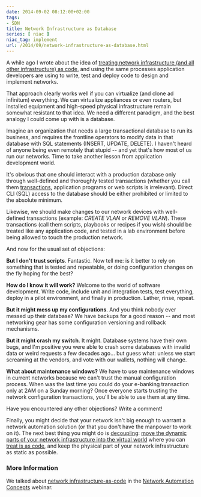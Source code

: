 ```yaml
---
date: 2014-09-02 08:12:00+02:00
tags:
- SDN
title: Network Infrastructure as Database
series: [ niac ]
niac_tag: implement
url: /2014/09/network-infrastructure-as-database.html
---
```

A while ago I wrote about the idea of [treating network infrastructure (and all other infrastructure) as code](http://blog.ipspace.net/2014/06/infrastructure-as-code-actually-makes.html), and using the same processes application developers are using to write, test and deploy code to design and implement networks.

That approach clearly works well if you can virtualize (and clone ad infinitum) everything. We can virtualize appliances or even routers, but installed equipment and high-speed physical infrastructure remain somewhat resistant to that idea. We need a different paradigm, and the best analogy I could come up with is a database.
<!--more-->
Imagine an organization that needs a large transactional database to run its business, and requires the frontline operators to modify data in that database with SQL statements (INSERT, UPDATE, DELETE). I haven't heard of anyone being even remotely that stupid -- and yet that's how most of us run our networks. Time to take another lesson from application development world.

It's obvious that one should interact with a production database only through well-defined and thoroughly tested transactions (whether you call them [transactions](http://en.wikipedia.org/wiki/CICS), application programs or web scripts is irrelevant). Direct CLI (SQL) access to the database should be either prohibited or limited to the absolute minimum.

Likewise, we should make changes to our network devices with well-defined transactions (example: *CREATE VLAN* or *REMOVE VLAN*). These transactions (call them scripts, playbooks or recipes if you wish) should be treated like any application code, and tested in a lab environment before being allowed to touch the production network.

And now for the usual set of objections:

**But I don't trust scripts**. Fantastic. Now tell me: is it better to rely on something that is tested and repeatable, or doing configuration changes on the fly hoping for the best?

**How do I know it will work?** Welcome to the world of software development. Write code, include unit and integration tests, test everything, deploy in a pilot environment, and finally in production. Lather, rinse, repeat.

**But it might mess up my configurations**. And you think nobody ever messed up their database? We have backups for a good reason -- and most networking gear has some configuration versioning and rollback mechanisms.

**But it might crash my switch**. It might. Database systems have their own bugs, and I'm positive you were able to crash some databases with invalid data or weird requests a few decades ago... but guess what: unless we start screaming at the vendors, and vote with our wallets, nothing will change.

**What about maintenance windows?** We have to use maintenance windows in current networks because we can't trust the manual configuration process. When was the last time you could do your e-banking transaction only at 2AM on a Sunday morning? Once everyone starts trusting the network configuration transactions, you'll be able to use them at any time.

Have you encountered any other objections? Write a comment!

Finally, you might decide that your network isn't big enough to warrant a network automation solution (or that you don't have the manpower to work on it). The next best thing you might do is [decoupling](http://blog.ipspace.net/2011/12/decouple-virtual-networking-from.html): [move the dynamic parts of your network infrastructure into the virtual world](http://blog.ipspace.net/2013/04/virtual-appliance-performance-is.html) where you can [treat is as code](http://blog.ipspace.net/2014/06/infrastructure-as-code-actually-makes.html), and keep the physical part of your network infrastructure as static as possible.

### More Information

We talked about [network infrastructure-as-code](https://my.ipspace.net/bin/list?id=AutConcepts#NIAC) in the [Network Automation Concepts](https://www.ipspace.net/Network_Automation_Concepts) webinar.
